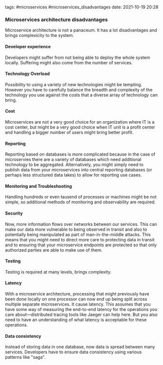 tags: #microservices #microservices_disadvantages
date: 2021-10-19 20:28

### Microservices architecture disadvantages
Microservice architecture is not a panaceum. It has a lot disadvantages and brings complexicity to the system. 

#### Developer experience
Developers might suffer from not being able to deploy the whole system locally. Suffering might also come from the number of services.

#### Technology Overload
Possibility to using a variety of new technologies might be tempting. However you have to carefully balance the breadth and complexity of the technology you use against the costs that a diverse array of technology can bring.

#### Cost
Microservices are not a very good choice for an organization where IT is a cost center, but might be a very good choice when IT unit is a profit center and handling a bigger number of users might bring better profit.

#### Reporting
Reporting based on databases is more complicated because in the case of microservies there are a variety of databases which need additional technology to be aggregated. Alternatively, you might simply need to publish data from your microservices into central reporting databases (or perhaps less structured data lakes) to allow for reporting use cases.

#### Monitoring and Troubleshooting
Handling hundreds or even tausend of processes or machines might be not simple, so additional methods of monitoring and observability are required.

#### Security
Now, more information flows over networks between our services. This can make our data more vulnerable to being observed in transit and also to potentially being manipulated as part of man-in-the-middle attacks. This means that you might need to direct more care to protecting data in transit and to ensuring that your microservice endpoints are protected so that only authorized parties are able to make use of them.

#### Testing
Testing is required at many levels, brings complexity.

#### Latency
With a microservice architecture, processing that might previously have been done locally on one processor can now end up being split across multiple separate microservices. It cause latency. This assumes that you have some way of measuring the end-to-end latency for the operations you care about—distributed tracing tools like Jaeger can help here. But you also need to have an understanding of what latency is acceptable for these operations.

#### Data consistency
Instead of storing data in one database, now data is spread between many services. Developers have to ensure data consistency using various patterns like "saga".







